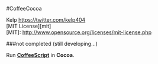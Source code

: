 #CoffeeCocoa

Kelp https://twitter.com/kelp404  
[MIT License][mit]  
[MIT]: http://www.opensource.org/licenses/mit-license.php


###not completed (still developing…)


Run **<a href="http://coffeescript.org/" target="_blank">CoffeeScript</a>** in **Cocoa**.
